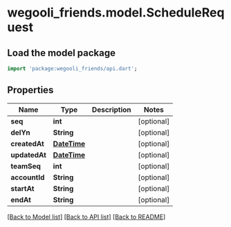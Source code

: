 # wegooli_friends.model.ScheduleRequest

## Load the model package

```dart
import 'package:wegooli_friends/api.dart';
```

## Properties

| Name          | Type                           | Description | Notes      |
| ------------- | ------------------------------ | ----------- | ---------- |
| **seq**       | **int**                        |             | [optional] |
| **delYn**     | **String**                     |             | [optional] |
| **createdAt** | [**DateTime**](../DateTime.md) |             | [optional] |
| **updatedAt** | [**DateTime**](../DateTime.md) |             | [optional] |
| **teamSeq**   | **int**                        |             | [optional] |
| **accountId** | **String**                     |             | [optional] |
| **startAt**   | **String**                     |             | [optional] |
| **endAt**     | **String**                     |             | [optional] |

[[Back to Model list]](../../README.md#documentation-for-models)
[[Back to API list]](../../README.md#documentation-for-api-endpoints)
[[Back to README]](../../README.md)
